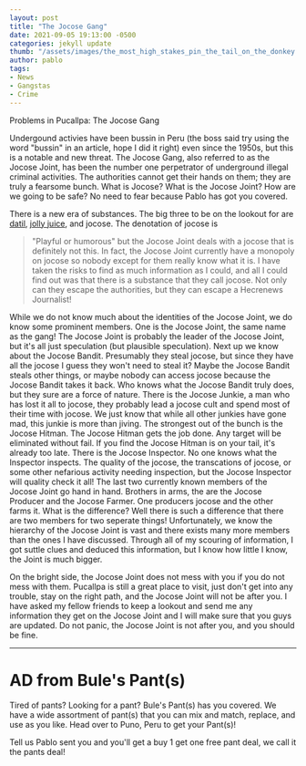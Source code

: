 ```yaml
---
layout: post
title: "The Jocose Gang"
date: 2021-09-05 19:13:00 -0500
categories: jekyll update
thumb: "/assets/images/the_most_high_stakes_pin_the_tail_on_the_donkey.jpg"
author: pablo
tags:
- News
- Gangstas
- Crime
---
```


Problems in Pucallpa: The Jocose Gang

Undergound activies have been bussin in Peru (the boss said try using the word "bussin" in an article, hope I did it right) even since the 1950s, but this is a notable
and new threat. The Jocose Gang, also referred to as the Jocose Joint, has been the number one perpetrator of underground illegal criminal activities. The authorities
cannot get their hands on them; they are truly a fearsome bunch. What is Jocose? What is the Jocose Joint? How are we going to be safe? No need to fear because Pablo
has got you covered.

There is a new era of substances. The big three to be on the lookout for are [datil](https://hecrenews.github.io/jekyll/update/2020/05/05/datil-discovered.html),
[jolly juice](https://hecrenews.github.io/jekyll/update/2020/07/03/secret-to-silky-smooth-hair.html), and jocose. The denotation of jocose is
> "Playful or humorous"
but the Jocose Joint deals with a jocose that is definitely not this. In fact, the Jocose Joint currently have a monopoly on jocose so nobody except for them really
know what it is. I have taken the risks to find as much information as I could, and all I could find out was that there is a substance that they call jocose. Not only
can they escape the authorities, but they can escape a Hecrenews Journalist!

While we do not know much about the identities of the Jocose Joint, we do know some prominent members. One is the Jocose Joint, the same name as the gang! The Jocose
Joint is probably the leader of the Jocose Joint, but it's all just speculation (but plausible speculation). Next up we know about the Jocose Bandit. Presumably they
steal jocose, but since they have all the jocose I guess they won't need to steal it? Maybe the Jocose Bandit steals other things, or maybe nobody can access jocose
because the Jocose Bandit takes it back. Who knows what the Jocose Bandit truly does, but they sure are a force of nature. There is the Jocose Junkie, a man who has
lost it all to jocose, they probably lead a jocose cult and spend most of their time with jocose. We just know that while all other junkies have gone mad, this junkie
is more than jiving. The strongest out of the bunch is the Jocose Hitman. The Jocose Hitman gets the job done. Any target will be eliminated without fail. If you find
the Jocose Hitman is on your tail, it's already too late. There is the Jocose Inspector. No one knows what the Inspector inspects. The quality of the jocose, the
transcations of jocose, or some other nefarious activity needing inspection, but the Jocose Inspector will quality check it all! The last two currently known members
of the Jocose Joint go hand in hand. Brothers in arms, the are the Jocose Producer and the Jocose Farmer. One producers jocose and the other farms it. What is the
difference? Well there is such a difference that there are two members for two seperate things! Unfortunately, we know the hierarchy of the Jocose Joint is vast and
there exists many more members than the ones I have discussed. Through all of my scouring of information, I got suttle clues and deduced this information, but I know
how little I know, the Joint is much bigger.

On the bright side, the Jocose Joint does not mess with you if you do not mess with them. Pucallpa is still a great place to visit, just don't get into any trouble, stay
on the right path, and the Jocose Joint will not be after you. I have asked my fellow friends to keep a lookout and send me any information they get on the Jocose Joint
and I will make sure that you guys are updated. Do not panic, the Jocose Joint is not after you, and you should be fine.

---

# AD from Bule's Pant(s)
Tired of pants? Looking for a pant? Bule's Pant(s) has you covered. We have a wide assortment of pant(s) that you can mix and match, replace, and use as you like.
Head over to Puno, Peru to get your Pant(s)!

Tell us Pablo sent you and you'll get a buy 1 get one free pant deal, we call it the pants deal!
